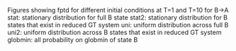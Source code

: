 Figures showing fptd for different initial conditions at T=1 and T=10 for B->A
stat: stationary distribution for full B state
stat2: stationary distribution for B states that exist in reduced GT system
uni: uniform distribution across full B
uni2: uniform distribution across B states that exist in reduced GT system
globmin: all probability on globmin of state B
